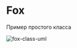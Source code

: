 # Fox
Пример простого класса

![fox-class-uml](https://user-images.githubusercontent.com/115818156/203964734-6f67de36-766a-43ff-873c-0728740f4a4c.png)
